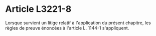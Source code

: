 # Article L3221-8

Lorsque survient un litige relatif à l'application du présent chapitre, les règles de preuve énoncées à l'article L. 1144-1 s'appliquent.